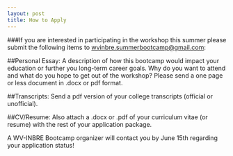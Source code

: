 ```yaml
---
layout: post
title: How to Apply
---
```


###If you are interested in participating in the workshop this summer please submit the following items to wvinbre.summerbootcamp@gmail.com:

##Personal Essay:
A description of how this bootcamp would impact your education or further you long-term career goals. Why do you want to attend and what do you hope to get out of the workshop? Please send a one page or less document in .docx or pdf format.

##Transcripts:
Send a pdf version of your college transcripts (official or unofficial).

##CV/Resume:
Also attach a .docx or .pdf of your curriculum vitae (or resume) with the rest of your application package.

A WV-INBRE Bootcamp organizer will contact you by June 15th regarding your application status!

